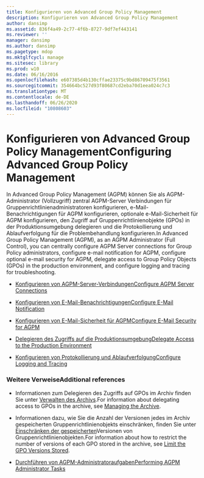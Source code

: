 ```yaml
---
title: Konfigurieren von Advanced Group Policy Management
description: Konfigurieren von Advanced Group Policy Management
author: dansimp
ms.assetid: 836f4a49-2c77-4f6b-8727-9df7ef443141
ms.reviewer: ''
manager: dansimp
ms.author: dansimp
ms.pagetype: mdop
ms.mktglfcycl: manage
ms.sitesec: library
ms.prod: w10
ms.date: 06/16/2016
ms.openlocfilehash: e607385d4b130cffae23375c9bd86709475f3561
ms.sourcegitcommit: 354664bc527d93f80687cd2eba70d1eea024c7c3
ms.translationtype: MT
ms.contentlocale: de-DE
ms.lasthandoff: 06/26/2020
ms.locfileid: "10808603"
---
```

# <span data-ttu-id="9c132-103">Konfigurieren von Advanced Group Policy Management</span><span class="sxs-lookup"><span data-stu-id="9c132-103">Configuring Advanced Group Policy Management</span></span>


<span data-ttu-id="9c132-104">In Advanced Group Policy Management (AGPM) können Sie als AGPM-Administrator (Vollzugriff) zentral AGPM-Server Verbindungen für Gruppenrichtlinienadministratoren konfigurieren, e-Mail-Benachrichtigungen für AGPM konfigurieren, optionale e-Mail-Sicherheit für AGPM konfigurieren, den Zugriff auf Gruppenrichtlinienobjekte (GPOs) in der Produktionsumgebung delegieren und die Protokollierung und Ablaufverfolgung für die Problembehandlung konfigurieren.</span><span class="sxs-lookup"><span data-stu-id="9c132-104">In Advanced Group Policy Management (AGPM), as an AGPM Administrator (Full Control), you can centrally configure AGPM Server connections for Group Policy administrators, configure e-mail notification for AGPM, configure optional e-mail security for AGPM, delegate access to Group Policy Objects (GPOs) in the production environment, and configure logging and tracing for troubleshooting.</span></span>

-   [<span data-ttu-id="9c132-105">Konfigurieren von AGPM-Server-Verbindungen</span><span class="sxs-lookup"><span data-stu-id="9c132-105">Configure AGPM Server Connections</span></span>](configure-agpm-server-connections-agpm30ops.md)

-   [<span data-ttu-id="9c132-106">Konfigurieren von E-Mail-Benachrichtigungen</span><span class="sxs-lookup"><span data-stu-id="9c132-106">Configure E-Mail Notification</span></span>](configure-e-mail-notification-agpm30ops.md)

-   [<span data-ttu-id="9c132-107">Konfigurieren von E-Mail-Sicherheit für AGPM</span><span class="sxs-lookup"><span data-stu-id="9c132-107">Configure E-Mail Security for AGPM</span></span>](configure-e-mail-security-for-agpm-agpm30ops.md)

-   [<span data-ttu-id="9c132-108">Delegieren des Zugriffs auf die Produktionsumgebung</span><span class="sxs-lookup"><span data-stu-id="9c132-108">Delegate Access to the Production Environment</span></span>](delegate-access-to-the-production-environment-agpm30ops.md)

-   [<span data-ttu-id="9c132-109">Konfigurieren von Protokollierung und Ablaufverfolgung</span><span class="sxs-lookup"><span data-stu-id="9c132-109">Configure Logging and Tracing</span></span>](configure-logging-and-tracing-agpm30ops.md)

### <span data-ttu-id="9c132-110">Weitere Verweise</span><span class="sxs-lookup"><span data-stu-id="9c132-110">Additional references</span></span>

-   <span data-ttu-id="9c132-111">Informationen zum Delegieren des Zugriffs auf GPOs im Archiv finden Sie unter [Verwalten des Archivs](managing-the-archive.md).</span><span class="sxs-lookup"><span data-stu-id="9c132-111">For information about delegating access to GPOs in the archive, see [Managing the Archive](managing-the-archive.md).</span></span>

-   <span data-ttu-id="9c132-112">Informationen dazu, wie Sie die Anzahl der Versionen jedes im Archiv gespeicherten Gruppenrichtlinienobjekts einschränken, finden Sie unter [Einschränken der gespeicherten](limit-the-gpo-versions-stored-agpm30ops.md)Versionen von Gruppenrichtlinienobjekten.</span><span class="sxs-lookup"><span data-stu-id="9c132-112">For information about how to restrict the number of versions of each GPO stored in the archive, see [Limit the GPO Versions Stored](limit-the-gpo-versions-stored-agpm30ops.md).</span></span>

-   [<span data-ttu-id="9c132-113">Durchführen von AGPM-Administratoraufgaben</span><span class="sxs-lookup"><span data-stu-id="9c132-113">Performing AGPM Administrator Tasks</span></span>](performing-agpm-administrator-tasks-agpm30ops.md)

 

 





